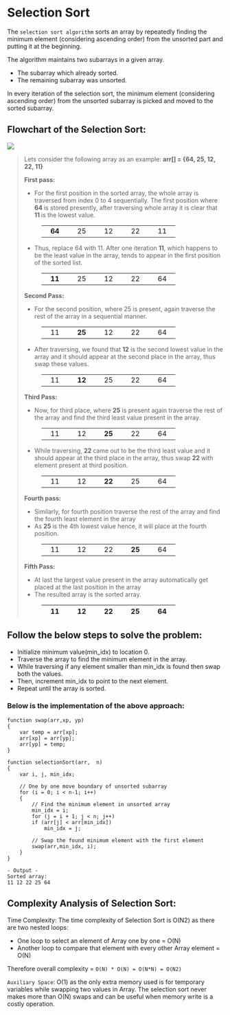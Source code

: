 # Selection Sort

The `selection sort algorithm` sorts an array by repeatedly finding the minimum element (considering ascending order) from the unsorted part and putting it at the beginning.

The algorithm maintains two subarrays in a given array.

- The subarray which already sorted.
- The remaining subarray was unsorted.

In every iteration of the selection sort, the minimum element (considering ascending order) from the unsorted subarray is picked and moved to the sorted subarray.

## Flowchart of the Selection Sort:

![](https://media.geeksforgeeks.org/wp-content/cdn-uploads/20220203094305/Selection-Sort-Flowhchart.png)

<blockquote><p>Lets consider the following array as an example: <strong>arr[] = {64, 25, 12, 22, 11}</strong></p><p><strong>First pass:</strong></p><ul><li>For the first position in the sorted array, the whole array is traversed from index 0 to 4 sequentially. The first position where <strong>64 </strong>is stored presently, after traversing whole array it is clear that <strong>11 </strong>is the lowest value.</li></ul><figure class="table"><table><tbody><tr><td>&nbsp; &nbsp;<strong>64 &nbsp;&nbsp;</strong></td><td>&nbsp; &nbsp;25 &nbsp;&nbsp;</td><td>&nbsp; &nbsp;12 &nbsp;&nbsp;</td><td>&nbsp; &nbsp;22 &nbsp;&nbsp;</td><td>&nbsp; &nbsp;11 &nbsp;&nbsp;</td></tr></tbody></table></figure><ul><li>Thus, replace 64 with 11. After one iteration <strong>11</strong>, which happens to be the least value in the array, tends to appear in the first position of the sorted list.</li></ul><figure class="table"><table><tbody><tr><td>&nbsp; &nbsp;<strong>11 &nbsp;&nbsp;</strong></td><td>&nbsp; &nbsp;25 &nbsp;&nbsp;</td><td>&nbsp; &nbsp;12 &nbsp;&nbsp;</td><td>&nbsp; &nbsp;22 &nbsp;&nbsp;</td><td>&nbsp; &nbsp;64 &nbsp;&nbsp;</td></tr></tbody></table></figure><p><strong>Second Pass:</strong></p><ul><li>For the second position, where 25 is present, again traverse the rest of the array in a sequential manner.</li></ul><figure class="table"><table><tbody><tr><td>&nbsp; &nbsp;11 &nbsp;&nbsp;</td><td>&nbsp; &nbsp;<strong>25 &nbsp;&nbsp;</strong></td><td>&nbsp; &nbsp;12 &nbsp;&nbsp;</td><td>&nbsp; &nbsp;22 &nbsp;&nbsp;</td><td>&nbsp; &nbsp;64 &nbsp;&nbsp;</td></tr></tbody></table></figure><ul><li>After traversing, we found that <strong>12</strong> is the second lowest value in the array and it should appear at the second place in the array, thus swap these values.</li></ul><figure class="table"><table><tbody><tr><td>&nbsp; &nbsp;11 &nbsp;&nbsp;</td><td>&nbsp; &nbsp;<strong>12 &nbsp;&nbsp;</strong></td><td>&nbsp; &nbsp;25 &nbsp;&nbsp;</td><td>&nbsp; &nbsp;22 &nbsp;&nbsp;</td><td>&nbsp; &nbsp;64 &nbsp;&nbsp;</td></tr></tbody></table></figure><p><strong>Third Pass:</strong></p><ul><li>Now, for third place, where <strong>25</strong> is present again traverse the rest of the array and find the third least value present in the array.</li></ul><figure class="table"><table><tbody><tr><td>&nbsp; &nbsp;11 &nbsp;&nbsp;</td><td>&nbsp; &nbsp;12<strong> &nbsp;&nbsp;</strong></td><td>&nbsp; &nbsp;<strong>25</strong> &nbsp;&nbsp;</td><td>&nbsp; &nbsp;22 &nbsp;&nbsp;</td><td>&nbsp; &nbsp;64 &nbsp;&nbsp;</td></tr></tbody></table></figure><ul><li>While traversing, <strong>22 </strong>came out to be the third least value and it should appear at the third place in the array, thus swap <strong>22 </strong>with element present at third position.</li></ul><figure class="table"><table><tbody><tr><td>&nbsp; &nbsp;11 &nbsp;&nbsp;</td><td>&nbsp; &nbsp;12<strong> &nbsp;&nbsp;</strong></td><td>&nbsp; &nbsp;<strong>22</strong> &nbsp;&nbsp;</td><td>&nbsp; &nbsp;25 &nbsp;&nbsp;</td><td>&nbsp; &nbsp;64 &nbsp;&nbsp;</td></tr></tbody></table></figure><p><strong>Fourth pass:</strong></p><ul><li>Similarly, for fourth position traverse the rest of the array and find the fourth least element in the array&nbsp;</li><li>As <strong>25 </strong>is the 4th lowest value hence, it will place at the fourth position.</li></ul><figure class="table"><table><tbody><tr><td>&nbsp; &nbsp;11 &nbsp;&nbsp;</td><td>&nbsp; &nbsp;12<strong> &nbsp;&nbsp;</strong></td><td>&nbsp; &nbsp;22 &nbsp;&nbsp;</td><td>&nbsp; &nbsp;<strong>25 &nbsp;&nbsp;</strong></td><td>&nbsp; &nbsp;64 &nbsp;&nbsp;</td></tr></tbody></table></figure><p><strong>Fifth Pass:</strong></p><ul><li>At last the largest value present in the array automatically get placed at the last position in the array</li><li>The resulted array is the sorted array.</li></ul><figure class="table"><table><thead><tr><th>&nbsp; &nbsp;11 &nbsp;&nbsp;</th><th>&nbsp; &nbsp;12<strong> &nbsp;&nbsp;</strong></th><th>&nbsp; &nbsp;22 &nbsp;&nbsp;</th><th>&nbsp; &nbsp;<strong>25 &nbsp;&nbsp;</strong></th><th>&nbsp; &nbsp;64 &nbsp;&nbsp;</th></tr></thead></table></figure>
</blockquote>

## Follow the below steps to solve the problem:

- Initialize minimum value(min_idx) to location 0.
- Traverse the array to find the minimum element in the array.
- While traversing if any element smaller than min_idx is found then swap both the values.
- Then, increment min_idx to point to the next element.
- Repeat until the array is sorted.

### Below is the implementation of the above approach:

```
function swap(arr,xp, yp)
{
    var temp = arr[xp];
    arr[xp] = arr[yp];
    arr[yp] = temp;
}

function selectionSort(arr,  n)
{
    var i, j, min_idx;

    // One by one move boundary of unsorted subarray
    for (i = 0; i < n-1; i++)
    {
        // Find the minimum element in unsorted array
        min_idx = i;
        for (j = i + 1; j < n; j++)
        if (arr[j] < arr[min_idx])
            min_idx = j;

        // Swap the found minimum element with the first element
        swap(arr,min_idx, i);
    }
}

- Output -
Sorted array:
11 12 22 25 64
```

## Complexity Analysis of Selection Sort:

Time Complexity: The time complexity of Selection Sort is O(N2) as there are two nested loops:

- One loop to select an element of Array one by one = O(N)
- Another loop to compare that element with every other Array element = O(N)

Therefore overall complexity = `O(N) * O(N) = O(N*N) = O(N2)`

`Auxiliary Space`: O(1) as the only extra memory used is for temporary variables while swapping two values in Array. The selection sort never makes more than O(N) swaps and can be useful when memory write is a costly operation.
